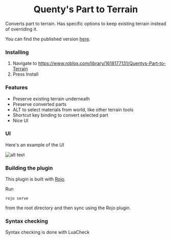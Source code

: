<h1 align="center">Quenty's Part to Terrain</h1>

Converts part to terrain. Has specific options to keep existing terrain instead of overriding it. 

You can find the published version [here](https://www.roblox.com/library/1618177131/Quentys-Part-to-Terrain).

### Installing

1. Navigate to https://www.roblox.com/library/1618177131/Quentys-Part-to-Terrain
2. Press Install

### Features

* Preserve existing terrain underneath
* Preserve converted parts
* ALT to select materials from world, like other terrain tools
* Shortcut key binding to convert selected part
* Nice UI

### UI

Here's an example of the UI

![alt text](images/screenshots/ScreenShot2.png "Example of plugin interface with some terrain built with part-to-terrain conversion")

### Building the plugin
This plugin is built with [Rojo](https://github.com/LPGhatguy/rojo).

Run 

```rojo serve```

from the root directory and then sync using the Rojo plugin.


### Syntax checking
Syntax checking is done with LuaCheck
